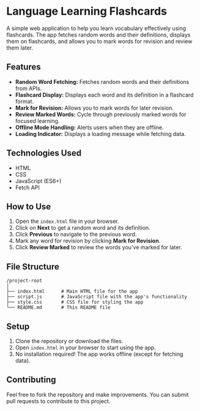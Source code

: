 # Language Learning Flashcards

A simple web application to help you learn vocabulary effectively using flashcards. The app fetches random words and their definitions, displays them on flashcards, and allows you to mark words for revision and review them later.

## Features

- **Random Word Fetching:** Fetches random words and their definitions from APIs.
- **Flashcard Display:** Displays each word and its definition in a flashcard format.
- **Mark for Revision:** Allows you to mark words for later revision.
- **Review Marked Words:** Cycle through previously marked words for focused learning.
- **Offline Mode Handling:** Alerts users when they are offline.
- **Loading Indicator:** Displays a loading message while fetching data.

## Technologies Used

- HTML
- CSS
- JavaScript (ES6+)
- Fetch API

## How to Use

1. Open the `index.html` file in your browser.
2. Click on **Next** to get a random word and its definition.
3. Click **Previous** to navigate to the previous word.
4. Mark any word for revision by clicking **Mark for Revision**.
5. Click **Review Marked** to review the words you've marked for later.

## File Structure

```
/project-root
│
├── index.html      # Main HTML file for the app
├── script.js       # JavaScript file with the app's functionality
├── style.css       # CSS file for styling the app
└── README.md       # This README file
```

## Setup

1. Clone the repository or download the files.
2. Open `index.html` in your browser to start using the app.
3. No installation required! The app works offline (except for fetching data).


## Contributing

Feel free to fork the repository and make improvements. You can submit pull requests to contribute to this project.

